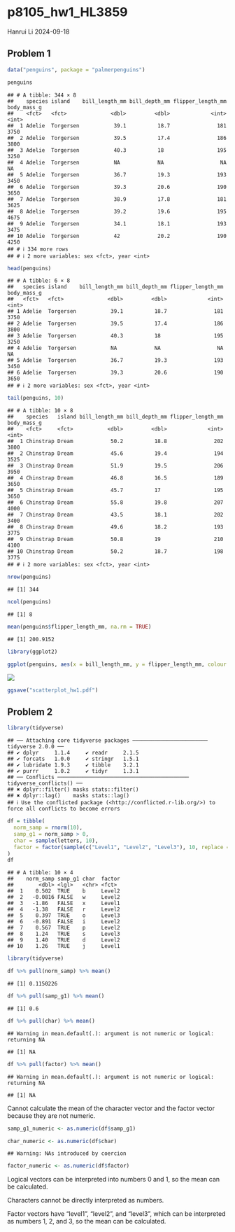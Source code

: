 p8105_hw1_HL3859
================
Hanrui Li
2024-09-18

## Problem 1

``` r
data("penguins", package = "palmerpenguins")
```

``` r
penguins
```

    ## # A tibble: 344 × 8
    ##    species island    bill_length_mm bill_depth_mm flipper_length_mm body_mass_g
    ##    <fct>   <fct>              <dbl>         <dbl>             <int>       <int>
    ##  1 Adelie  Torgersen           39.1          18.7               181        3750
    ##  2 Adelie  Torgersen           39.5          17.4               186        3800
    ##  3 Adelie  Torgersen           40.3          18                 195        3250
    ##  4 Adelie  Torgersen           NA            NA                  NA          NA
    ##  5 Adelie  Torgersen           36.7          19.3               193        3450
    ##  6 Adelie  Torgersen           39.3          20.6               190        3650
    ##  7 Adelie  Torgersen           38.9          17.8               181        3625
    ##  8 Adelie  Torgersen           39.2          19.6               195        4675
    ##  9 Adelie  Torgersen           34.1          18.1               193        3475
    ## 10 Adelie  Torgersen           42            20.2               190        4250
    ## # ℹ 334 more rows
    ## # ℹ 2 more variables: sex <fct>, year <int>

``` r
head(penguins)
```

    ## # A tibble: 6 × 8
    ##   species island    bill_length_mm bill_depth_mm flipper_length_mm body_mass_g
    ##   <fct>   <fct>              <dbl>         <dbl>             <int>       <int>
    ## 1 Adelie  Torgersen           39.1          18.7               181        3750
    ## 2 Adelie  Torgersen           39.5          17.4               186        3800
    ## 3 Adelie  Torgersen           40.3          18                 195        3250
    ## 4 Adelie  Torgersen           NA            NA                  NA          NA
    ## 5 Adelie  Torgersen           36.7          19.3               193        3450
    ## 6 Adelie  Torgersen           39.3          20.6               190        3650
    ## # ℹ 2 more variables: sex <fct>, year <int>

``` r
tail(penguins, 10)
```

    ## # A tibble: 10 × 8
    ##    species   island bill_length_mm bill_depth_mm flipper_length_mm body_mass_g
    ##    <fct>     <fct>           <dbl>         <dbl>             <int>       <int>
    ##  1 Chinstrap Dream            50.2          18.8               202        3800
    ##  2 Chinstrap Dream            45.6          19.4               194        3525
    ##  3 Chinstrap Dream            51.9          19.5               206        3950
    ##  4 Chinstrap Dream            46.8          16.5               189        3650
    ##  5 Chinstrap Dream            45.7          17                 195        3650
    ##  6 Chinstrap Dream            55.8          19.8               207        4000
    ##  7 Chinstrap Dream            43.5          18.1               202        3400
    ##  8 Chinstrap Dream            49.6          18.2               193        3775
    ##  9 Chinstrap Dream            50.8          19                 210        4100
    ## 10 Chinstrap Dream            50.2          18.7               198        3775
    ## # ℹ 2 more variables: sex <fct>, year <int>

``` r
nrow(penguins)
```

    ## [1] 344

``` r
ncol(penguins)
```

    ## [1] 8

``` r
mean(penguins$flipper_length_mm, na.rm = TRUE)
```

    ## [1] 200.9152

``` r
library(ggplot2)

ggplot(penguins, aes(x = bill_length_mm, y = flipper_length_mm, colour = species)) + geom_point()
```

![](p8105_hw1_HL3859_files/figure-gfm/unnamed-chunk-3-1.png)<!-- -->

``` r
ggsave("scatterplot_hw1.pdf")
```

## Problem 2

``` r
library(tidyverse)
```

    ## ── Attaching core tidyverse packages ──────────────────────── tidyverse 2.0.0 ──
    ## ✔ dplyr     1.1.4     ✔ readr     2.1.5
    ## ✔ forcats   1.0.0     ✔ stringr   1.5.1
    ## ✔ lubridate 1.9.3     ✔ tibble    3.2.1
    ## ✔ purrr     1.0.2     ✔ tidyr     1.3.1
    ## ── Conflicts ────────────────────────────────────────── tidyverse_conflicts() ──
    ## ✖ dplyr::filter() masks stats::filter()
    ## ✖ dplyr::lag()    masks stats::lag()
    ## ℹ Use the conflicted package (<http://conflicted.r-lib.org/>) to force all conflicts to become errors

``` r
df = tibble(
  norm_samp = rnorm(10),
  samp_g1 = norm_samp > 0,
  char = sample(letters, 10),
  factor = factor(sample(c("Level1", "Level2", "Level3"), 10, replace = TRUE))
)
df
```

    ## # A tibble: 10 × 4
    ##    norm_samp samp_g1 char  factor
    ##        <dbl> <lgl>   <chr> <fct> 
    ##  1    0.502  TRUE    b     Level2
    ##  2   -0.0816 FALSE   w     Level2
    ##  3   -1.86   FALSE   x     Level1
    ##  4   -1.38   FALSE   r     Level2
    ##  5    0.397  TRUE    o     Level3
    ##  6   -0.891  FALSE   i     Level2
    ##  7    0.567  TRUE    p     Level2
    ##  8    1.24   TRUE    s     Level3
    ##  9    1.40   TRUE    d     Level2
    ## 10    1.26   TRUE    j     Level1

``` r
library(tidyverse)

df %>% pull(norm_samp) %>% mean()
```

    ## [1] 0.1150226

``` r
df %>% pull(samp_g1) %>% mean()
```

    ## [1] 0.6

``` r
df %>% pull(char) %>% mean()
```

    ## Warning in mean.default(.): argument is not numeric or logical: returning NA

    ## [1] NA

``` r
df %>% pull(factor) %>% mean()
```

    ## Warning in mean.default(.): argument is not numeric or logical: returning NA

    ## [1] NA

Cannot calculate the mean of the character vector and the factor vector
because they are not numeric.

``` r
samp_g1_numeric <- as.numeric(df$samp_g1)

char_numeric <- as.numeric(df$char)
```

    ## Warning: NAs introduced by coercion

``` r
factor_numeric <- as.numeric(df$factor)
```

Logical vectors can be interpreted into numbers 0 and 1, so the mean can
be calculated.

Characters cannot be directly interpreted as numbers.

Factor vectors have “level1”, “level2”, and “level3”, which can be
interpreted as numbers 1, 2, and 3, so the mean can be calculated.
